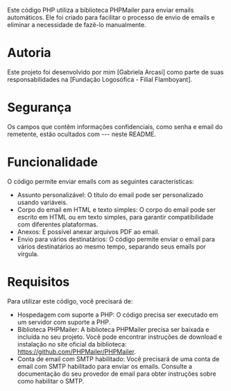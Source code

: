 Este código PHP utiliza a biblioteca PHPMailer para enviar emails automáticos. Ele foi criado para facilitar o processo de envio de emails e eliminar a necessidade de fazê-lo manualmente.

# Autoria

Este projeto foi desenvolvido por mim [Gabriela Arcasi] como parte de suas responsabilidades na [Fundação Logosófica - Filial Flamboyant].

# Segurança

Os campos que contêm informações confidenciais, como senha e email do remetente, estão ocultados com --- neste README. 

# Funcionalidade

O código permite enviar emails com as seguintes características:

- Assunto personalizável: O título do email pode ser personalizado usando variáveis.
- Corpo do email em HTML e texto simples: O corpo do email pode ser escrito em HTML ou em texto simples, para garantir compatibilidade com diferentes plataformas.
- Anexos: É possível anexar arquivos PDF ao email.
- Envio para vários destinatários: O código permite enviar o email para vários destinatários ao mesmo tempo, separando seus emails por vírgula.

# Requisitos

Para utilizar este código, você precisará de:

- Hospedagem com suporte a PHP: O código precisa ser executado em um servidor com suporte a PHP.
- Biblioteca PHPMailer: A biblioteca PHPMailer precisa ser baixada e incluída no seu projeto. Você pode encontrar instruções de download e instalação no site oficial da biblioteca: https://github.com/PHPMailer/PHPMailer.
- Conta de email com SMTP habilitado: Você precisará de uma conta de email com SMTP habilitado para enviar os emails. Consulte a documentação do seu provedor de email para obter instruções sobre como habilitar o SMTP.
